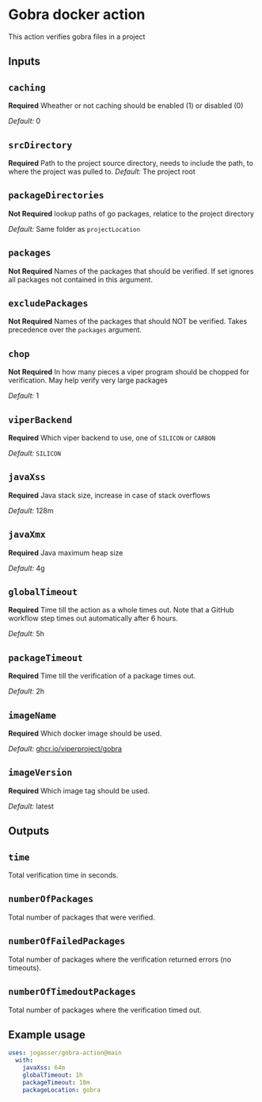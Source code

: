 # Gobra docker action

This action verifies gobra files in a project

## Inputs

## `caching`

**Required** Wheather or not caching should be enabled (1) or disabled (0)

*Default:*  0

## `srcDirectory`

**Required** Path to the project source directory, needs to include the path, to where the project was pulled to.
*Default:* The project root

## `packageDirectories`

**Not Required** lookup paths of go packages, relatice to the project directory

*Default:* Same folder as `projectLocation`
 
## `packages`

**Not Required** Names of the packages that should be verified. If set ignores all packages not contained in this argument.

## `excludePackages`

**Not Required** Names of the packages that should NOT be verified. Takes precedence over the `packages` argument.

## `chop`
**Not Required** In how many pieces a viper program should be chopped for verification. May help verify very large packages

*Default:* 1

## `viperBackend`

**Required** Which viper backend to use, one of `SILICON` or `CARBON`

*Default:* `SILICON`

## `javaXss`

**Required** Java stack size, increase in case of stack overflows

*Default:* 128m

## `javaXmx`

**Required** Java maximum heap size

*Default:* 4g

## `globalTimeout`

**Required** Time till the action as a whole times out. Note that a GitHub workflow step times out automatically after 6 hours.

*Default:* 5h

## `packageTimeout`

**Required** Time till the verification of a package times out.

*Default:* 2h

## `imageName`

**Required** Which docker image should be used.

*Default:* [ghcr.io/viperproject/gobra](https://github.com/viperproject/gobra/pkgs/container/gobra)

## `imageVersion`

**Required** Which image tag should be used.

*Default:* latest

## Outputs

## `time`
Total verification time in seconds.

## `numberOfPackages`
Total number of packages that were verified.

## `numberOfFailedPackages`
Total number of packages where the verification returned errors (no timeouts).

## `numberOfTimedoutPackages`
Total number of packages where the verification timed out.

## Example usage

```yaml
uses: jogasser/gobra-action@main
  with:
    javaXss: 64m
    globalTimeout: 1h
    packageTimeout: 10m
    packageLocation: gobra
```